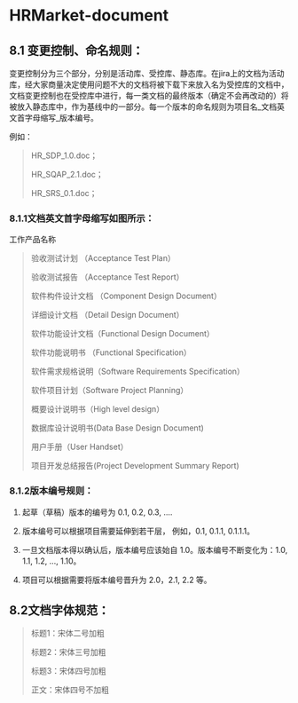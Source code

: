# HRMarket-document

## 8.1 变更控制、命名规则：

变更控制分为三个部分，分别是活动库、受控库、静态库。在jira上的文档为活动库，经大家商量决定使用问题不大的文档将被下载下来放入名为受控库的文档中，文档变更控制也在受控库中进行，每一类文档的最终版本（确定不会再改动的）将被放入静态库中，作为基线中的一部分。每一个版本的命名规则为项目名_文档英文首字母缩写_版本编号。

例如：

> HR\_SDP\_1.0.doc；
>
> HR\_SQAP\_2.1.doc；
>
> HR\_SRS\_0.1.doc；

### 8.1.1文档英文首字母缩写如图所示：

工作产品名称

> 验收测试计划 （Acceptance Test Plan）
>
> 验收测试报告 （Acceptance Test Report）
>
> 软件构件设计文档 （Component Design Document）
>
> 详细设计文档 （Detail Design Document）
>
> 软件功能设计文档（Functional Design Document）
>
> 软件功能说明书 （Functional Specification）
>
> 软件需求规格说明（Software Requirements Specification）
>
> 软件项目计划（Software Project Planning）
>
> 概要设计说明书（High level design）
>
> 数据库设计说明书(Data Base Design Document)
>
> 用户手册（User Handset）
>
> 项目开发总结报告(Project Development Summary Report)

### 8.1.2版本编号规则：

1. 起草（草稿）版本的编号为 0.1, 0.2, 0.3, ....

2. 版本编号可以根据项目需要延伸到若干层， 例如，0.1, 0.1.1, 0.1.1.1。

3. 一旦文档版本得以确认后，版本编号应该始自 1.0。版本编号不断变化为：1.0, 1.1, 1.2, ..., 1.10。

4. 项目可以根据需要将版本编号晋升为 2.0，2.1, 2.2 等。

## 8.2文档字体规范：

> 标题1：宋体二号加粗
> 
> 标题2：宋体三号加粗
> 
> 标题3：宋体四号加粗
> 
> 正文：宋体四号不加粗
